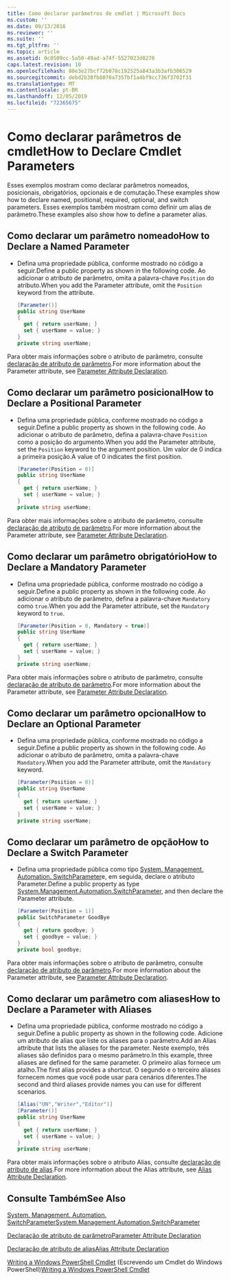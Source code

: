 ```yaml
---
title: Como declarar parâmetros de cmdlet | Microsoft Docs
ms.custom: ''
ms.date: 09/13/2016
ms.reviewer: ''
ms.suite: ''
ms.tgt_pltfrm: ''
ms.topic: article
ms.assetid: 0c0509cc-5a50-49ad-a74f-5527023d0270
caps.latest.revision: 10
ms.openlocfilehash: 80e3e27bcf72b078c192525a843a3b3afb306529
ms.sourcegitcommit: debd2b38fb8070a7357bf1a4bf9cc736f3702f31
ms.translationtype: MT
ms.contentlocale: pt-BR
ms.lasthandoff: 12/05/2019
ms.locfileid: "72365675"
---
```

# <a name="how-to-declare-cmdlet-parameters"></a><span data-ttu-id="7bad6-102">Como declarar parâmetros de cmdlet</span><span class="sxs-lookup"><span data-stu-id="7bad6-102">How to Declare Cmdlet Parameters</span></span>

<span data-ttu-id="7bad6-103">Esses exemplos mostram como declarar parâmetros nomeados, posicionais, obrigatórios, opcionais e de comutação.</span><span class="sxs-lookup"><span data-stu-id="7bad6-103">These examples show how to declare named, positional, required, optional, and switch parameters.</span></span> <span data-ttu-id="7bad6-104">Esses exemplos também mostram como definir um alias de parâmetro.</span><span class="sxs-lookup"><span data-stu-id="7bad6-104">These examples also show how to define a parameter alias.</span></span>

## <a name="how-to-declare-a-named-parameter"></a><span data-ttu-id="7bad6-105">Como declarar um parâmetro nomeado</span><span class="sxs-lookup"><span data-stu-id="7bad6-105">How to Declare a Named Parameter</span></span>

- <span data-ttu-id="7bad6-106">Defina uma propriedade pública, conforme mostrado no código a seguir.</span><span class="sxs-lookup"><span data-stu-id="7bad6-106">Define a public property as shown in the following code.</span></span> <span data-ttu-id="7bad6-107">Ao adicionar o atributo de parâmetro, omita a palavra-chave `Position` do atributo.</span><span class="sxs-lookup"><span data-stu-id="7bad6-107">When you add the Parameter attribute, omit the `Position` keyword from the attribute.</span></span>

    ```csharp
    [Parameter()]
    public string UserName
    {
      get { return userName; }
      set { userName = value; }
    }
    private string userName;
    ```

<span data-ttu-id="7bad6-108">Para obter mais informações sobre o atributo de parâmetro, consulte [declaração de atributo de parâmetro](./parameter-attribute-declaration.md).</span><span class="sxs-lookup"><span data-stu-id="7bad6-108">For more information about the Parameter attribute, see [Parameter Attribute Declaration](./parameter-attribute-declaration.md).</span></span>

## <a name="how-to-declare-a-positional-parameter"></a><span data-ttu-id="7bad6-109">Como declarar um parâmetro posicional</span><span class="sxs-lookup"><span data-stu-id="7bad6-109">How to Declare a Positional Parameter</span></span>

- <span data-ttu-id="7bad6-110">Defina uma propriedade pública, conforme mostrado no código a seguir.</span><span class="sxs-lookup"><span data-stu-id="7bad6-110">Define a public property as shown in the following code.</span></span> <span data-ttu-id="7bad6-111">Ao adicionar o atributo de parâmetro, defina a palavra-chave `Position` como a posição do argumento.</span><span class="sxs-lookup"><span data-stu-id="7bad6-111">When you add the Parameter attribute, set the `Position` keyword to the argument position.</span></span> <span data-ttu-id="7bad6-112">Um valor de 0 indica a primeira posição.</span><span class="sxs-lookup"><span data-stu-id="7bad6-112">A value of 0 indicates the first position.</span></span>

    ```csharp
    [Parameter(Position = 0)]
    public string UserName
    {
      get { return userName; }
      set { userName = value; }
    }
    private string userName;
    ```

<span data-ttu-id="7bad6-113">Para obter mais informações sobre o atributo de parâmetro, consulte [declaração de atributo de parâmetro](./parameter-attribute-declaration.md).</span><span class="sxs-lookup"><span data-stu-id="7bad6-113">For more information about the Parameter attribute, see [Parameter Attribute Declaration](./parameter-attribute-declaration.md).</span></span>

## <a name="how-to-declare-a-mandatory-parameter"></a><span data-ttu-id="7bad6-114">Como declarar um parâmetro obrigatório</span><span class="sxs-lookup"><span data-stu-id="7bad6-114">How to Declare a Mandatory Parameter</span></span>

- <span data-ttu-id="7bad6-115">Defina uma propriedade pública, conforme mostrado no código a seguir.</span><span class="sxs-lookup"><span data-stu-id="7bad6-115">Define a public property as shown in the following code.</span></span> <span data-ttu-id="7bad6-116">Ao adicionar o atributo de parâmetro, defina a palavra-chave `Mandatory` como `true`.</span><span class="sxs-lookup"><span data-stu-id="7bad6-116">When you add the Parameter attribute, set the `Mandatory` keyword to `true`.</span></span>

    ```csharp
    [Parameter(Position = 0, Mandatory = true)]
    public string UserName
    {
      get { return userName; }
      set { userName = value; }
    }
    private string userName;
    ```

<span data-ttu-id="7bad6-117">Para obter mais informações sobre o atributo de parâmetro, consulte [declaração de atributo de parâmetro](./parameter-attribute-declaration.md).</span><span class="sxs-lookup"><span data-stu-id="7bad6-117">For more information about the Parameter attribute, see [Parameter Attribute Declaration](./parameter-attribute-declaration.md).</span></span>

## <a name="how-to-declare-an-optional-parameter"></a><span data-ttu-id="7bad6-118">Como declarar um parâmetro opcional</span><span class="sxs-lookup"><span data-stu-id="7bad6-118">How to Declare an Optional Parameter</span></span>

- <span data-ttu-id="7bad6-119">Defina uma propriedade pública, conforme mostrado no código a seguir.</span><span class="sxs-lookup"><span data-stu-id="7bad6-119">Define a public property as shown in the following code.</span></span> <span data-ttu-id="7bad6-120">Ao adicionar o atributo de parâmetro, omita a palavra-chave `Mandatory`.</span><span class="sxs-lookup"><span data-stu-id="7bad6-120">When you add the Parameter attribute, omit the `Mandatory` keyword.</span></span>

    ```csharp
    [Parameter(Position = 0)]
    public string UserName
    {
      get { return userName; }
      set { userName = value; }
    }
    private string userName;
    ```

## <a name="how-to-declare-a-switch-parameter"></a><span data-ttu-id="7bad6-121">Como declarar um parâmetro de opção</span><span class="sxs-lookup"><span data-stu-id="7bad6-121">How to Declare a Switch Parameter</span></span>

- <span data-ttu-id="7bad6-122">Defina uma propriedade pública como tipo [System. Management. Automation. SwitchParameter](/dotnet/api/System.Management.Automation.SwitchParameter)e, em seguida, declare o atributo Parameter.</span><span class="sxs-lookup"><span data-stu-id="7bad6-122">Define a public property as type [System.Management.Automation.SwitchParameter](/dotnet/api/System.Management.Automation.SwitchParameter), and then declare the Parameter attribute.</span></span>

    ```csharp
    [Parameter(Position = 1)]
    public SwitchParameter GoodBye
    {
      get { return goodbye; }
      set { goodbye = value; }
    }
    private bool goodbye;
    ```

<span data-ttu-id="7bad6-123">Para obter mais informações sobre o atributo de parâmetro, consulte [declaração de atributo de parâmetro](./parameter-attribute-declaration.md).</span><span class="sxs-lookup"><span data-stu-id="7bad6-123">For more information about the Parameter attribute, see [Parameter Attribute Declaration](./parameter-attribute-declaration.md).</span></span>

## <a name="how-to-declare-a-parameter-with-aliases"></a><span data-ttu-id="7bad6-124">Como declarar um parâmetro com aliases</span><span class="sxs-lookup"><span data-stu-id="7bad6-124">How to Declare a Parameter with Aliases</span></span>

- <span data-ttu-id="7bad6-125">Defina uma propriedade pública, conforme mostrado no código a seguir.</span><span class="sxs-lookup"><span data-stu-id="7bad6-125">Define a public property as shown in the following code.</span></span> <span data-ttu-id="7bad6-126">Adicione um atributo de alias que liste os aliases para o parâmetro.</span><span class="sxs-lookup"><span data-stu-id="7bad6-126">Add an Alias attribute that lists the aliases for the parameter.</span></span> <span data-ttu-id="7bad6-127">Neste exemplo, três aliases são definidos para o mesmo parâmetro.</span><span class="sxs-lookup"><span data-stu-id="7bad6-127">In this example, three aliases are defined for the same parameter.</span></span> <span data-ttu-id="7bad6-128">O primeiro alias fornece um atalho.</span><span class="sxs-lookup"><span data-stu-id="7bad6-128">The first alias provides a shortcut.</span></span> <span data-ttu-id="7bad6-129">O segundo e o terceiro aliases fornecem nomes que você pode usar para cenários diferentes.</span><span class="sxs-lookup"><span data-stu-id="7bad6-129">The second and third aliases provide names you can use for different scenarios.</span></span>

    ```csharp
    [Alias("UN","Writer","Editor")]
    [Parameter()]
    public string UserName
    {
      get { return userName; }
      set { userName = value; }
    }
    private string userName;
    ```

<span data-ttu-id="7bad6-130">Para obter mais informações sobre o atributo Alias, consulte [declaração de atributo de alias](./alias-attribute-declaration.md).</span><span class="sxs-lookup"><span data-stu-id="7bad6-130">For more information about the Alias attribute, see [Alias Attribute Declaration](./alias-attribute-declaration.md).</span></span>

## <a name="see-also"></a><span data-ttu-id="7bad6-131">Consulte Também</span><span class="sxs-lookup"><span data-stu-id="7bad6-131">See Also</span></span>

[<span data-ttu-id="7bad6-132">System. Management. Automation. SwitchParameter</span><span class="sxs-lookup"><span data-stu-id="7bad6-132">System.Management.Automation.SwitchParameter</span></span>](/dotnet/api/System.Management.Automation.SwitchParameter)

[<span data-ttu-id="7bad6-133">Declaração de atributo de parâmetro</span><span class="sxs-lookup"><span data-stu-id="7bad6-133">Parameter Attribute Declaration</span></span>](./parameter-attribute-declaration.md)

[<span data-ttu-id="7bad6-134">Declaração de atributo de alias</span><span class="sxs-lookup"><span data-stu-id="7bad6-134">Alias Attribute Declaration</span></span>](./alias-attribute-declaration.md)

<span data-ttu-id="7bad6-135">[Writing a Windows PowerShell Cmdlet](./writing-a-windows-powershell-cmdlet.md) (Escrevendo um Cmdlet do Windows PowerShell)</span><span class="sxs-lookup"><span data-stu-id="7bad6-135">[Writing a Windows PowerShell Cmdlet](./writing-a-windows-powershell-cmdlet.md)</span></span>
